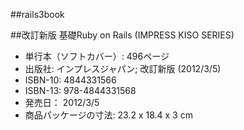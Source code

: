 ##rails3book

##改訂新版 基礎Ruby on Rails (IMPRESS KISO SERIES)

+ 単行本（ソフトカバー）: 496ページ
+ 出版社: インプレスジャパン; 改訂新版 (2012/3/5)
+ ISBN-10: 4844331566
+ ISBN-13: 978-4844331568
+ 発売日： 2012/3/5
+ 商品パッケージの寸法: 23.2 x 18.4 x 3 cm


